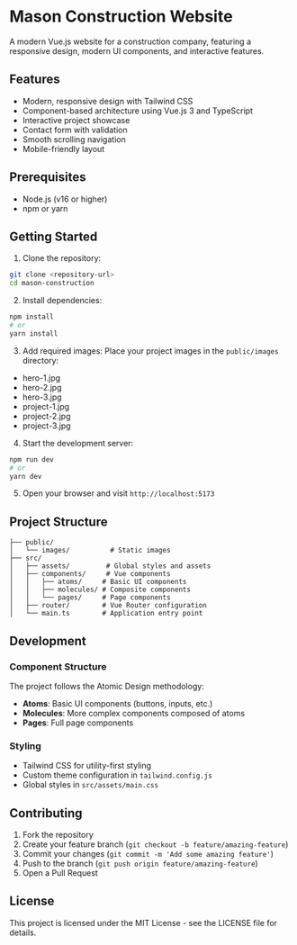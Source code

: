 # Mason Construction Website

A modern Vue.js website for a construction company, featuring a responsive design, modern UI components, and interactive features.

## Features

- Modern, responsive design with Tailwind CSS
- Component-based architecture using Vue.js 3 and TypeScript
- Interactive project showcase
- Contact form with validation
- Smooth scrolling navigation
- Mobile-friendly layout

## Prerequisites

- Node.js (v16 or higher)
- npm or yarn

## Getting Started

1. Clone the repository:
```bash
git clone <repository-url>
cd mason-construction
```

2. Install dependencies:
```bash
npm install
# or
yarn install
```

3. Add required images:
Place your project images in the `public/images` directory:
- hero-1.jpg
- hero-2.jpg
- hero-3.jpg
- project-1.jpg
- project-2.jpg
- project-3.jpg

4. Start the development server:
```bash
npm run dev
# or
yarn dev
```

5. Open your browser and visit `http://localhost:5173`

## Project Structure

```
├── public/
│   └── images/          # Static images
├── src/
│   ├── assets/         # Global styles and assets
│   ├── components/     # Vue components
│   │   ├── atoms/     # Basic UI components
│   │   ├── molecules/ # Composite components
│   │   └── pages/     # Page components
│   ├── router/        # Vue Router configuration
│   └── main.ts        # Application entry point
```

## Development

### Component Structure

The project follows the Atomic Design methodology:

- **Atoms**: Basic UI components (buttons, inputs, etc.)
- **Molecules**: More complex components composed of atoms
- **Pages**: Full page components

### Styling

- Tailwind CSS for utility-first styling
- Custom theme configuration in `tailwind.config.js`
- Global styles in `src/assets/main.css`

## Contributing

1. Fork the repository
2. Create your feature branch (`git checkout -b feature/amazing-feature`)
3. Commit your changes (`git commit -m 'Add some amazing feature'`)
4. Push to the branch (`git push origin feature/amazing-feature`)
5. Open a Pull Request

## License

This project is licensed under the MIT License - see the LICENSE file for details. 